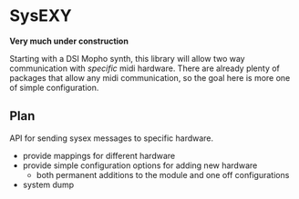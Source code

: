 # SysEXY #
**Very much under construction**

Starting with a DSI Mopho synth, this library will allow two way communication with *specific* midi
hardware. There are already plenty of packages that allow any midi communication, so the goal here
is more one of simple configuration.

## Plan ##
API for sending sysex messages to specific hardware.

- provide mappings for different hardware
- provide simple configuration options for adding new hardware
    - both permanent additions to the module and one off configurations
- system dump